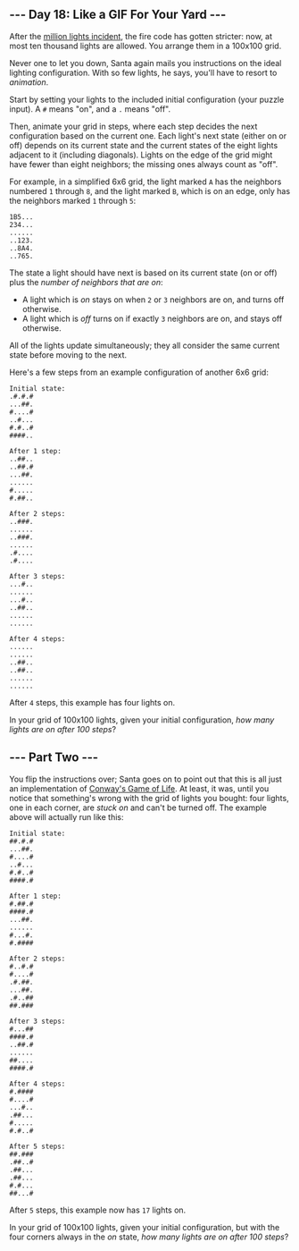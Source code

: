 ## --- Day 18: Like a GIF For Your Yard ---

After the [million lights incident](6), the fire code has gotten stricter: now, at most <span title="This is an outrage!  We're going to the next town hall meeting.">ten thousand lights</span> are allowed. You arrange them in a 100x100 grid.

Never one to let you down, Santa again mails you instructions on the ideal lighting configuration. With so few lights, he says, you'll have to resort to _animation_.

Start by setting your lights to the included initial configuration (your puzzle input). A `#` means "on", and a `.` means "off".

Then, animate your grid in steps, where each step decides the next configuration based on the current one. Each light's next state (either on or off) depends on its current state and the current states of the eight lights adjacent to it (including diagonals). Lights on the edge of the grid might have fewer than eight neighbors; the missing ones always count as "off".

For example, in a simplified 6x6 grid, the light marked `A` has the neighbors numbered `1` through `8`, and the light marked `B`, which is on an edge, only has the neighbors marked `1` through `5`:

    1B5...
    234...
    ......
    ..123.
    ..8A4.
    ..765.
    

The state a light should have next is based on its current state (on or off) plus the _number of neighbors that are on_:

*   A light which is _on_ stays on when `2` or `3` neighbors are on, and turns off otherwise.
*   A light which is _off_ turns on if exactly `3` neighbors are on, and stays off otherwise.

All of the lights update simultaneously; they all consider the same current state before moving to the next.

Here's a few steps from an example configuration of another 6x6 grid:

    Initial state:
    .#.#.#
    ...##.
    #....#
    ..#...
    #.#..#
    ####..
    
    After 1 step:
    ..##..
    ..##.#
    ...##.
    ......
    #.....
    #.##..
    
    After 2 steps:
    ..###.
    ......
    ..###.
    ......
    .#....
    .#....
    
    After 3 steps:
    ...#..
    ......
    ...#..
    ..##..
    ......
    ......
    
    After 4 steps:
    ......
    ......
    ..##..
    ..##..
    ......
    ......
    

After `4` steps, this example has four lights on.

In your grid of 100x100 lights, given your initial configuration, _how many lights are on after 100 steps_?

## --- Part Two ---

You flip the instructions over; Santa goes on to point out that this is all just an implementation of [Conway's Game of Life](https://en.wikipedia.org/wiki/Conway's_Game_of_Life). At least, it was, until you notice that something's wrong with the grid of lights you bought: four lights, one in each corner, are _stuck on_ and can't be turned off. The example above will actually run like this:

    Initial state:
    ##.#.#
    ...##.
    #....#
    ..#...
    #.#..#
    ####.#
    
    After 1 step:
    #.##.#
    ####.#
    ...##.
    ......
    #...#.
    #.####
    
    After 2 steps:
    #..#.#
    #....#
    .#.##.
    ...##.
    .#..##
    ##.###
    
    After 3 steps:
    #...##
    ####.#
    ..##.#
    ......
    ##....
    ####.#
    
    After 4 steps:
    #.####
    #....#
    ...#..
    .##...
    #.....
    #.#..#
    
    After 5 steps:
    ##.###
    .##..#
    .##...
    .##...
    #.#...
    ##...#
    

After `5` steps, this example now has `17` lights on.

In your grid of 100x100 lights, given your initial configuration, but with the four corners always in the _on_ state, _how many lights are on after 100 steps_?